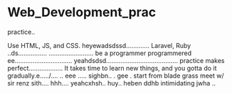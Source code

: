 # Web_Development_prac
practice..

Use HTML, JS, and CSS.
 heyewadsdssd.............
Laravel, Ruby ..ds................
.........................
be a programmer programmered ee................................
 yeahdsdsd........................................
practice makes perfect...................
It takes time to learn new things, and you gotta do it gradually.e...../....
..
 eee .....
sighbn..
. gee . start from blade grass meet w/ sir renz
sith....
hhh....
yeahcxhsh..
huy..
heben
ddhb
intimidating
jwha
..
